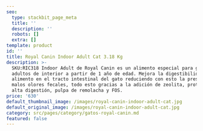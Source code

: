 ```yaml
---
seo:
  type: stackbit_page_meta
  title: ''
  description: ''
  robots: []
  extra: []
template: product
id: ''
title: Royal Canin Indoor Adult Cat 3.18 Kg
description: >-
  SKU:RIC318 Indoor Adult de Royal Canin es un alimento especial para gatos
  adultos de interior a partir de 1 año de edad. Mejora la digestibilidad del
  alimento en el tracto intestinal del gato reduciendo con esto la presencia de
  malos olores fecales, todo esto gracias a la adición de zeolita, proteínas de
  alta digestión, pulpa de remolacha y FOS.
price: '630'
default_thumbnail_image: /images/royal-canin-indoor-adult-cat.jpg
default_original_image: /images/royal-canin-indoor-adult-cat.jpg
category: src/pages/category/gatos-royal-canin.md
featured: false
---
```

